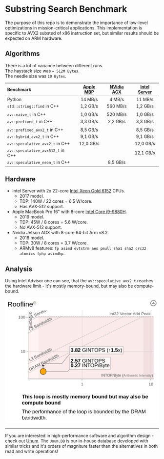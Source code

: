 # Substring Search Benchmark

The purpose of this repo is to demonstrate the importance of low-level optimizations in mission-critical applications.
This implementation is specific to AVX2 substed of x86 instruction set, but similar results should be expected on ARM hardware.

## Algorithms

There is a lot of variance between different runs.<br/>
The haystack size was `= 512M Bytes`.<br/>
The needle size was `10 Bytes`.<br/>

| Benchmark                         | [Apple MBP](1) | [NVidia AGX](2) | [Intel Server](3) |
| :-------------------------------- | :------------: | :-------------: | :---------------: |
| Python                            |    14 MB/s     |     4 MB/s      |      11 MB/s      |
| `std::string::find` in C++        |    1,2 GB/s    |    560 MB/s     |     1,2 GB/s      |
|                                   |                |
| `av::naive_t` in C++              |    1,0 GB/s    |    520 MB/s     |     1,0 GB/s      |
| `av::prefixed_t` in C++           |    3,3 GB/s    |    2,2 GB/s     |     3,3 GB/s      |
|                                   |                |
| `av::prefixed_avx2_t` in C++      |    8,5 GB/s    |                 |     8,5 GB/s      |
| `av::hybrid_avx2_t` in C++        |    9,1 GB/s    |                 |     9,1 GB/s      |
| `av::speculative_avx2_t` in C++   |   12,0 GB/s    |                 |     12,0 GB/s     |
| `av::speculative_avx512_t` in C++ |                |                 |     12,1 GB/s     |
| `av::speculative_neon_t` in C++   |                |    8,5 GB/s     |                   |

## Hardware

* Intel Server with 2x 22-core [Intel Xeon Gold 6152](https://ark.intel.com/content/www/us/en/ark/products/120491/intel-xeon-gold-6152-processor-30-25m-cache-2-10-ghz.html) CPUs.
  * 2017 model.
  * TDP: 140W / 22 cores = 6.5 W/core.
  * Has AVX-512 support.
* Apple MacBook Pro 16" with 8-core [Intel Core i9-9880H](https://ark.intel.com/content/www/us/en/ark/products/192987/intel-core-i9-9880h-processor-16m-cache-up-to-4-80-ghz.html).
  * 2019 model.
  * TDP: 45W / 8 cores = 5.6 W/core.
  * No AVX-512 support.
* Nvidia Jetson AGX with 8-core 64-bit Arm v8.2.
  * 2018 model.
  * TDP: 30W / 8 cores = 3.7 W/core.
  * ARMv8 features: `fp asimd evtstrm aes pmull sha1 sha2 crc32 atomics fphp asimdhp`.

## Analysis

Using Intel Advisor one can see, that the `av::speculative_avx2_t` reaches the hardware limit - it's mostly memory-bound, but may also be compute-bound. 

![Intel Advisor results](results/intel_advisor.png)

---

If you are interested in high-performance software and algorithm design - check out [Unum](https://unum.xyz).
The `Unum.DB` is our in-house database developed with similar tricks and it's orders of magniture faster than the alternatives in both read and write operations!
